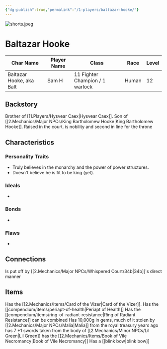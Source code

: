 ```yaml
---
{"dg-publish":true,"permalink":"/1-players/baltazar-hooke/"}
---
```


![shorts.jpeg](/img/user/Z.Assets/shorts.jpeg)
# Baltazar Hooke

| Char Name                | Player Name | Class                           | Race  | Level |
| ------------------------ | ----------- | ------------------------------- | ----- | ----- |
| Baltazar Hooke, aka Balt | Sam H       | 11 Fighter Champion / 1 warlock | Human | 12    |

## Backstory
Brother of [[1.Players/Hysvear Caex\|Hysvear Caex]]. Son of [[2.Mechanics/Major NPCs/King Bartholomew Hooke\|King Bartholomew Hooke]]. 
Raised in the court. is nobility and second in line for the throne

## Characteristics

### Personality Traits

- Truly believes in the monarchy and the power of power structures. 
- Doesn't believe he is fit to be king (yet).

### Ideals

- 

### Bonds

- 

### Flaws

- 
## Connections
Is put off by [[2.Mechanics/Major NPCs/Whispered Court/34b\|34b]]'s direct manner

## Items
Has the [[2.Mechanics/Items/Card of the Vizer\|Card of the Vizer]]. 
Has the [[compendium/items/periapt-of-health\|Periapt of Health]]
Has the [[compendium/items/ring-of-radiant-resistance\|Ring of Radiant Resistance]]
	can be combined
Has 10,000g in gems, much of it stolen by [[2.Mechanics/Major NPCs/Malia\|Malia]] from the royal treasury years ago
has 7 +1 swords taken from the body of [[2.Mechanics/Minor NPCs/Lil Green\|Lil Green]]
has the [[2.Mechanics/Items/Book of Vile Necromancy\|Book of Vile Necromancy]]
Has a [[blink bow\|blink bow]]

